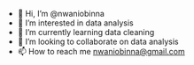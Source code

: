- 👋 Hi, I’m @nwaniobinna
- 👀 I’m interested in data analysis
- 🌱 I’m currently learning data cleaning
- 💞️ I’m looking to collaborate on data analysis
- 📫 How to reach me nwaniobinna@gmail.com

<!---
nwaniobinna/nwaniobinna is a ✨ special ✨ repository because its `README.md` (this file) appears on your GitHub profile.
You can click the Preview link to take a look at your changes.
--->
